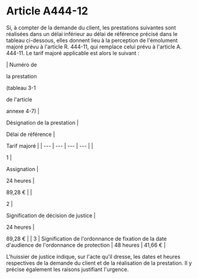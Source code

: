 # Article A444-12

Si, à compter de la demande du client, les prestations suivantes sont réalisées dans un délai inférieur au délai de référence précisé dans le tableau ci-dessous, elles donnent lieu à la perception de l'émolument majoré prévu à l'article R. 444-11, qui remplace celui prévu à l'article A. 444-11. Le tarif majoré applicable est alors le suivant :

| Numéro de

la prestation

(tableau 3-1

de l'article

annexe 4-7) |

Désignation de la prestation |

Délai de référence |

Tarif majoré |
| --- | --- | --- | --- |
|

1 |

Assignation |

24 heures |

89,28 € |
|

2 |

Signification de décision de justice |

24 heures |

89,28 € |
| 3 | Signification de l'ordonnance de fixation de la date d'audience de l'ordonnance de protection | 48 heures | 41,66 € |

L'huissier de justice indique, sur l'acte qu'il dresse, les dates et heures respectives de la demande du client et de la réalisation de la prestation. Il y précise également les raisons justifiant l'urgence.
